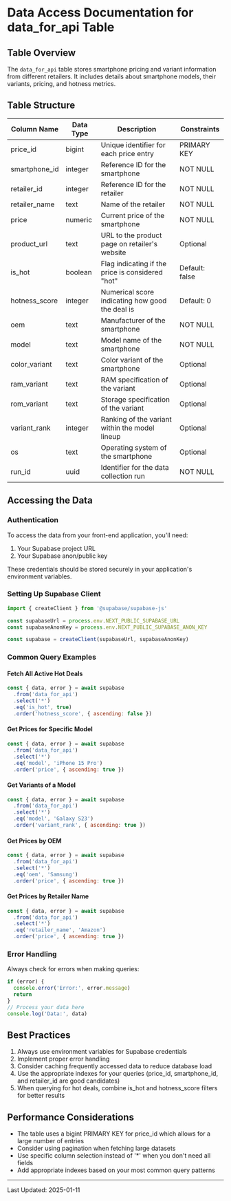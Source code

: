 # Data Access Documentation for data_for_api Table

## Table Overview
The `data_for_api` table stores smartphone pricing and variant information from different retailers. It includes details about smartphone models, their variants, pricing, and hotness metrics.

## Table Structure

| Column Name    | Data Type | Description | Constraints |
|---------------|-----------|-------------|-------------|
| price_id      | bigint    | Unique identifier for each price entry | PRIMARY KEY |
| smartphone_id | integer   | Reference ID for the smartphone | NOT NULL |
| retailer_id   | integer   | Reference ID for the retailer | NOT NULL |
| retailer_name | text      | Name of the retailer | NOT NULL |
| price         | numeric   | Current price of the smartphone | NOT NULL |
| product_url   | text      | URL to the product page on retailer's website | Optional |
| is_hot        | boolean   | Flag indicating if the price is considered "hot" | Default: false |
| hotness_score | integer   | Numerical score indicating how good the deal is | Default: 0 |
| oem           | text      | Manufacturer of the smartphone | NOT NULL |
| model         | text      | Model name of the smartphone | NOT NULL |
| color_variant | text      | Color variant of the smartphone | Optional |
| ram_variant   | text      | RAM specification of the variant | Optional |
| rom_variant   | text      | Storage specification of the variant | Optional |
| variant_rank  | integer   | Ranking of the variant within the model lineup | Optional |
| os            | text      | Operating system of the smartphone | Optional |
| run_id        | uuid      | Identifier for the data collection run | NOT NULL |

## Accessing the Data

### Authentication
To access the data from your front-end application, you'll need:
1. Your Supabase project URL
2. Your Supabase anon/public key

These credentials should be stored securely in your application's environment variables.

### Setting Up Supabase Client
```javascript
import { createClient } from '@supabase/supabase-js'

const supabaseUrl = process.env.NEXT_PUBLIC_SUPABASE_URL
const supabaseAnonKey = process.env.NEXT_PUBLIC_SUPABASE_ANON_KEY

const supabase = createClient(supabaseUrl, supabaseAnonKey)
```

### Common Query Examples

#### Fetch All Active Hot Deals
```javascript
const { data, error } = await supabase
  .from('data_for_api')
  .select('*')
  .eq('is_hot', true)
  .order('hotness_score', { ascending: false })
```

#### Get Prices for Specific Model
```javascript
const { data, error } = await supabase
  .from('data_for_api')
  .select('*')
  .eq('model', 'iPhone 15 Pro')
  .order('price', { ascending: true })
```

#### Get Variants of a Model
```javascript
const { data, error } = await supabase
  .from('data_for_api')
  .select('*')
  .eq('model', 'Galaxy S23')
  .order('variant_rank', { ascending: true })
```

#### Get Prices by OEM
```javascript
const { data, error } = await supabase
  .from('data_for_api')
  .select('*')
  .eq('oem', 'Samsung')
  .order('price', { ascending: true })
```

#### Get Prices by Retailer Name
```javascript
const { data, error } = await supabase
  .from('data_for_api')
  .select('*')
  .eq('retailer_name', 'Amazon')
  .order('price', { ascending: true })
```

### Error Handling
Always check for errors when making queries:
```javascript
if (error) {
  console.error('Error:', error.message)
  return
}
// Process your data here
console.log('Data:', data)
```

## Best Practices
1. Always use environment variables for Supabase credentials
2. Implement proper error handling
3. Consider caching frequently accessed data to reduce database load
4. Use the appropriate indexes for your queries (price_id, smartphone_id, and retailer_id are good candidates)
5. When querying for hot deals, combine is_hot and hotness_score filters for better results

## Performance Considerations
- The table uses a bigint PRIMARY KEY for price_id which allows for a large number of entries
- Consider using pagination when fetching large datasets
- Use specific column selection instead of '*' when you don't need all fields
- Add appropriate indexes based on your most common query patterns

---
Last Updated: 2025-01-11
